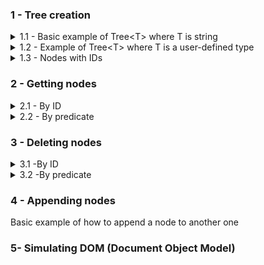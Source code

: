 
### 1 - Tree creation
<details>
  <summary>1.1 - Basic example of Tree&lt;T> where T is string </summary>
  <br>
  <img src="src/SyntaxChecked.FluentSimpleTree.Examples/SyntaxChecked.FluentSimpleTree.Examples/TreeCreation/basictree1.svg">

  <p></p>

  Code:
  ```csharp
      var myTree = new Tree<string>("a");
      var root = myTree.RootNode; //a

      root
        .AddChildren(new[] { "b", "c", "d", "g" })[1] //c
          .AddChildren(new[] { "e", "f" })[0] //e
            .AddChildren(new[] { "h", "i" })[0] //h
            .Parent //e
          .NextSibling //f
            .AddChildren(new[] { "j" })[0] //j
              .AddChildren(new[] { "r", "s", "t" })[2] //t
                .AddChildren(new[] { "z", "k" });
  ```
  Output:

  ![](src/SyntaxChecked.FluentSimpleTree.Examples/SyntaxChecked.FluentSimpleTree.Examples/TreeCreation/output1.png)

  [Full code here](src/SyntaxChecked.FluentSimpleTree.Examples/SyntaxChecked.FluentSimpleTree.Examples/TreeCreation/Example1.cs).
  <hr>
</details>

<details>
  <summary>1.2 - Example of Tree&lt;T> where T is a user-defined type</summary>
  <br>
  <img src="https://upload.wikimedia.org/wikipedia/commons/thumb/8/8e/Family_tree.svg/1024px-Family_tree.svg.png" width="60%" style="background-color:white;">

  <p></p>

  Code:
  ```csharp
      var p1 = new Person("Lucas") { Age = 80 };
      var p2 = new Person("Mary") { Age = 60 };
      var p3 = new Person("Jason") { Age = 58 };
      var p4 = new Person("Peter") { Age = 55 };
      var p5 = new Person("Fred") { Age = 35 };
      var p6 = new Person("Jane") { Age = 32 };
      var p7 = new Person("Sean") { Age = 29 };
      var p8 = new Person("Jessica") { Age = 31 };
      var p9 = new Person("Hannah") { Age = 33 };
      var p10 = new Person("Joseph") { Age = 12 };
      var p11 = new Person("John") { Age = 8 };
      var p12 = new Person("Laura") { Age = 3 };

    var myTree = new Tree<Person>(p1);
    var root = myTree.RootNode; //Lucas

    root
      .AddChildren(new Person[] { p2, p3, p4 })[0] //Mary
        .AddChildren(new Person[] { p5, p6 })[0] //Fred
        .Parent //Mary
      .NextSibling //Jason
        .AddChildren(new Person[] { p7, p8, p9 })[1] //Jessica
          .AddChildren(new Person[] { p10, p11, p12 });
  ```
  Output:

  ![](src/SyntaxChecked.FluentSimpleTree.Examples/SyntaxChecked.FluentSimpleTree.Examples/TreeCreation/output2.png)

  [Full code here](src/SyntaxChecked.FluentSimpleTree.Examples/SyntaxChecked.FluentSimpleTree.Examples/TreeCreation/Example2.cs).
  <hr>
</details>

<details>
  <summary>1.3 - Nodes with IDs</summary>
  <br>
  <img src="src/SyntaxChecked.FluentSimpleTree.Examples/SyntaxChecked.FluentSimpleTree.Examples/TreeCreation/tree_ids.svg" width="75%">

  <p></p>

  Code:
  ```csharp
      var myTree = new Tree<string>();
      var root = myTree.RootNode;

      root
        .AddChildren(new[] { ("CEO", "John Smith") })[0] //CEO
          .AddChildren(new[] { ("VP_Marketing", "Susan Jones"),
                              ("VP_Sales", "Rachel Parker"),
                              ("VP_Production", "Tom Allen") })[0] //VP Marketing
            .AddChildren(new[] { ("Manager1", "Alice Johnson") })[0] //Manager1
            .Parent //VP Marketing
          .NextSibling //VP Sales
            .AddChildren(new[] { ("Manager2", "Michael Gross") })[0] //Manager2
            .Parent //VP Sales
          .NextSibling //VP Production
            .AddChildren(new[] { ("Manager3", "Kathy Roberts") }); //Manager3
  ```
  Output:

  ![](src/SyntaxChecked.FluentSimpleTree.Examples/SyntaxChecked.FluentSimpleTree.Examples/TreeCreation/output3.png)

  [Full code here](src/SyntaxChecked.FluentSimpleTree.Examples/SyntaxChecked.FluentSimpleTree.Examples/TreeCreation/Example3.cs).
  <hr>
</details>

### 2 - Getting nodes
<details>
  <summary>2.1 - By ID</summary>
  <br>
  <img src="src/SyntaxChecked.FluentSimpleTree.Examples/SyntaxChecked.FluentSimpleTree.Examples/NodeSearching/node_searching.svg" width="75%">

  <p></p>

  Code:
  ```csharp
      var myTree = new Tree<string>();
      var root = myTree.RootNode;

      root
        .AddChildren(new[] { ("CEO", "John Smith") })[0] //CEO
          .AddChildren(new[] { ("VP_Marketing", "Susan Jones"),
                                ("VP_Sales", "Rachel Parker"),
                                ("VP_Production", "Tom Allen") })[0] //VP Marketing
            .AddChildren(new[] { ("Manager1", "Alice Johnson") })[0] //Manager1
            .Parent //VP Marketing
          .NextSibling //VP Sales
            .AddChildren(new[] { ("Manager2", "Michael Gross") })[0] //Manager2
            .Parent //VP Sales
          .NextSibling //VP Production
            .AddChildren(new[] { ("Manager3", "Kathy Roberts") }); //Manager3

      //You can search the whole tree
      var vp_sales = myTree.GetNodeById("VP_Sales");

      //Or from a specific node
      var manager3 = root.GetDescendant("Manager3");
  ```
  Output:

  ![](src/SyntaxChecked.FluentSimpleTree.Examples/SyntaxChecked.FluentSimpleTree.Examples/NodeSearching/output1.png)

  [Full code here](src/SyntaxChecked.FluentSimpleTree.Examples/SyntaxChecked.FluentSimpleTree.Examples/NodeSearching/Example4.cs).
  <hr>
</details>

<details>
  <summary>2.2 - By predicate</summary>
  <details>
  <summary>2.2.1 - Tree&lt;T> where T is a value type</summary>
  <br>
  <img src="src/SyntaxChecked.FluentSimpleTree.Examples/SyntaxChecked.FluentSimpleTree.Examples/NodeSearching/node_searching_2.svg" width="40%">

  <p></p>

  Code:
  ```csharp
        var myTree = new Tree<int>(34);
        var root = myTree.RootNode;

        root
          .AddChildren(new[] { 21, 13 })[0] //21
            .AddChildren(new[] { 13, 8 })[0] //13
              .AddChildren(new[] { 8, 5 })[0] //8
                .AddChildren(new[] { 5, 3 })[0] //5
                  .AddChildren(new[] { 3, 2 })[0] //3
                    .AddChildren(new[] { 2, 1 })[0] //2
                      .AddChildren(new[] { 1, 1 });

        var oddElements = myTree
                            .GetNodes(data => data % 2 != 0)
                            .Select(node => node.Data);

        var EvenElements = myTree
                            .GetNodes(data => data % 2 == 0)
                            .Select(node => node.Data);
  ```
  Output:

  ![](src/SyntaxChecked.FluentSimpleTree.Examples/SyntaxChecked.FluentSimpleTree.Examples/NodeSearching/output2.png)

  [Full code here](src/SyntaxChecked.FluentSimpleTree.Examples/SyntaxChecked.FluentSimpleTree.Examples/NodeSearching/Example5.cs).
  <hr>
  </details>

  <details>
  <summary>2.2.2 - Tree&lt;string></summary>
  <br>
  <img src="src/SyntaxChecked.FluentSimpleTree.Examples/SyntaxChecked.FluentSimpleTree.Examples/NodeSearching/node_searching_3.svg" width="100%"/>

  <p></p>

  Code:
  ```csharp
        var myTree = new Tree<string>("college");

        var math = myTree.RootNode
                            .AddChildren(new[] { "areas" })[0]
                              .AddChildren(new[] { "Mathematics", "Physics", "Chemistry" })[0]; //Mathematics

        math
          .AddChildren(new[] { "professors", "students" })[0] //professors
            .AddChildren(new[] { "Andrew Dykstra", "James Burton" })[0] //Andrew Dykstra
            .Parent //professors
          .NextSibling //students
            .AddChildren(new[] { "Paul", "Jean" });

        var physics = myTree.RootNode.GetDescendants(item => item == "Physics")[0];

        physics
          .AddChildren(new[] { "professors", "students" })[0] //professors
            .AddChildren(new[] { "Megan M. Smith", "Adam Lark" })[0] //Megan M. Smith
            .Parent //professors
          .NextSibling //students
            .AddChildren(new[] { "James", "Richard" });

        var chemistry = myTree.RootNode.GetDescendants(item => item == "Chemistry")[0];

        chemistry
          .AddChildren(new[] { "professors", "students" })[0] //professors
            .AddChildren(new[] { "Max Majireck", "Michael Welsh" })[0] //
            .Parent //professors
          .NextSibling //students
            .AddChildren(new[] { "Robert", "Monica" });

        var professorsBranches = myTree.RootNode.GetDescendants(item => item == "professors");

        var namesWithPrefixM = professorsBranches
                                .SelectMany(item => item
                                                    .GetChildren(professorName => professorName
                                                                                    .StartsWith("M")));

        var areasBranches = myTree.RootNode.GetDescendants(item => item == "areas");

        var namesWithPrefixJ = areasBranches
                                .SelectMany(item => item
                                                    .GetDescendants(item => item.StartsWith("J")));
  ```
  Output:

  ![](src/SyntaxChecked.FluentSimpleTree.Examples/SyntaxChecked.FluentSimpleTree.Examples/NodeSearching/output3.png)

  [Full code here](src/SyntaxChecked.FluentSimpleTree.Examples/SyntaxChecked.FluentSimpleTree.Examples/NodeSearching/Example6.cs).
  <hr>
  </details>

  <details>
  <summary>2.2.3 - Tree&lt;T> where T is a reference type</summary>
  <br>
  <img src="src/SyntaxChecked.FluentSimpleTree.Examples/SyntaxChecked.FluentSimpleTree.Examples/NodeSearching/node_searching_4.svg" width="85%">

  <p></p>

  Code:
  ````csharp
      var homeDir = DirTree.RootNode.GetChildren(item => item.Name == "home")[0];

      homeDir
        .AddChildren(new[] { myDirectory })[0]
          .AddChildren(new[] { pdfDocument });

      var sysDirs = DirTree.GetNodes(item => item.Name != "/" &&
                                      item.Type == StorageUnitType.Directory &&
                                      item.Flags == "s");

      var shBinaries = DirTree.GetNodes(item => item.Name.EndsWith("sh") &&
                                        item.Type == StorageUnitType.File &&
                                        item.Flags == "x");

      var utilBinaries = DirTree.GetNodes(item => item.Type == StorageUnitType.File &&
                                          item.Flags == "x" &&
                                          (item.Name == "cat" || item.Name == "cron"));

      var configRulesFiles = DirTree.GetNodes(item => item.Type == StorageUnitType.File &&
                                          item.Flags == "d" &&
                                          item.Extension?.Contains("rules") == true);

      var userDirs = DirTree.GetNodes(item => item.Type == StorageUnitType.Directory &&
                                          item.Flags == "u");

      var userDocAlgebra = DirTree.GetNodes(item => item.Type == StorageUnitType.File &&
                                          item.Flags == "u" &&
                                          item.Extension?.Contains("pdf") == true &&
                                          item.Title?.Contains("Algebra") == true);
  ````
  Output:

  [output4.txt](src/SyntaxChecked.FluentSimpleTree.Examples/SyntaxChecked.FluentSimpleTree.Examples/NodeSearching/output4.txt)

  [Full code here](src/SyntaxChecked.FluentSimpleTree.Examples/SyntaxChecked.FluentSimpleTree.Examples/NodeSearching/Example7.cs).
  <hr>
  </details>
</details>

### 3 - Deleting nodes
<details>
  <summary>3.1 -By ID</summary>
  <br>
  <img src="src/SyntaxChecked.FluentSimpleTree.Examples/SyntaxChecked.FluentSimpleTree.Examples/NodeDeletion/node_deletion.svg" width="75%">

  <p></p>

  Code:
  ```csharp
      root
        .AddChildren(new[] { ("CEO", "John Smith") })[0] //CEO
          .AddChildren(new[] { ("VP_Marketing", "Susan Jones"),
                                ("VP_Sales", "Rachel Parker"),
                                ("VP_Production", "Tom Allen") })[0] //VP Marketing
            .AddChildren(new[] { ("Manager1", "Alice Johnson") })[0] //Manager1
            .Parent //VP Marketing
          .NextSibling //VP Sales
            .AddChildren(new[] { ("Manager2", "Michael Gross") })[0] //Manager2
            .Parent //VP Sales
          .NextSibling //VP Production
            .AddChildren(new[] { ("Manager3", "Kathy Roberts") }); //Manager3

      root.RemoveDescendant("VP_Sales");
      root.RemoveDescendant("Manager1");
  ```
  Output:

  [](src/SyntaxChecked.FluentSimpleTree.Examples/SyntaxChecked.FluentSimpleTree.Examples/NodeDeletion/output1.txt)

  [Full code here](src/SyntaxChecked.FluentSimpleTree.Examples/SyntaxChecked.FluentSimpleTree.Examples/NodeDeletion/Example8.cs).
  <hr>
</details>

<details>
 <summary>3.2 -By predicate</summary>
 <hr>
</details>

### 4 - Appending nodes
Basic example of how to append a node to another one

### 5- Simulating DOM (Document Object Model)
